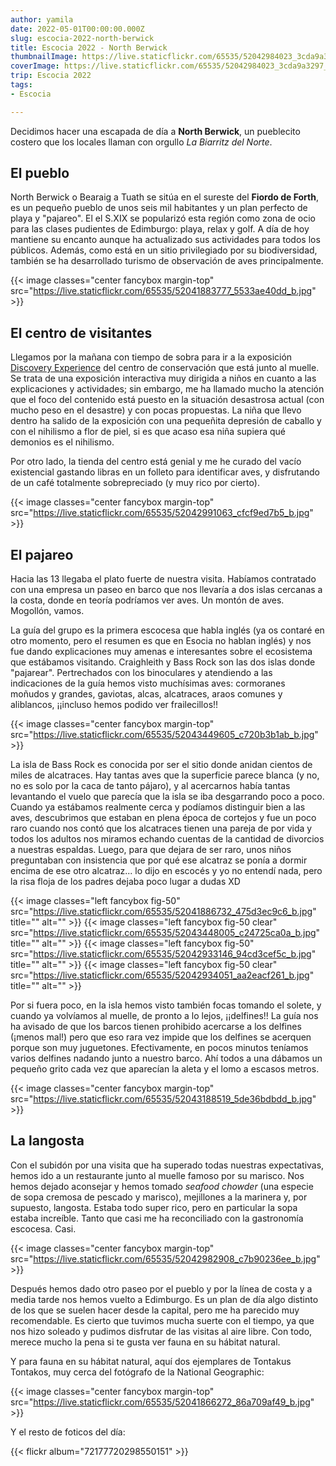 ```yaml
---
author: yamila
date: 2022-05-01T00:00:00.000Z
slug: escocia-2022-north-berwick
title: Escocia 2022 - North Berwick
thumbnailImage: https://live.staticflickr.com/65535/52042984023_3cda9a3297_z.jpg
coverImage: https://live.staticflickr.com/65535/52042984023_3cda9a3297_b.jpg
trip: Escocia 2022
tags:
- Escocia

---
```


Decidimos hacer una escapada de día a **North Berwick**, un pueblecito costero que los locales llaman con orgullo _La Biarritz del Norte_.

<!--more-->

## El pueblo

North Berwick o Bearaig a Tuath se sitúa en el sureste del **Fiordo de Forth**, es un pequeño pueblo de unos seis mil habitantes y un plan perfecto de playa y "pajareo". El el S.XIX se popularizó esta región como zona de ocio para las clases pudientes de Edimburgo: playa, relax y golf. A día de hoy mantiene su encanto aunque ha actualizado sus actividades para todos los públicos. Además, como está en un sitio privilegiado por su biodiversidad, también se ha desarrollado turismo de observación de aves principalmente.

{{< image classes="center fancybox margin-top" src="https://live.staticflickr.com/65535/52041883777_5533ae40dd_b.jpg" >}}

## El centro de visitantes

Llegamos por la mañana con tiempo de sobra para ir a la exposición <a href="https://www.seabird.org/discovery-experience" target="_blank">Discovery Experience</a> del centro de conservación que está junto al muelle. Se trata de una exposición interactiva muy dirigida a niños en cuanto a las explicaciones y actividades; sin embargo, me ha llamado mucho la atención que el foco del contenido está puesto en la situación desastrosa actual (con mucho peso en el desastre) y con pocas propuestas. La niña que llevo dentro ha salido de la exposición con una pequeñita depresión de caballo y con el nihilismo a flor de piel, si es que acaso esa niña supiera qué demonios es el nihilismo.

Por otro lado, la tienda del centro está genial y me he curado del vacío existencial gastando libras en un folleto para identificar aves, y disfrutando de un café totalmente sobrepreciado (y muy rico por cierto).

{{< image classes="center fancybox margin-top" src="https://live.staticflickr.com/65535/52042991063_cfcf9ed7b5_b.jpg" >}}

## El pajareo

Hacia las 13 llegaba el plato fuerte de nuestra visita. Habíamos contratado con una empresa un paseo en barco que nos llevaría a dos islas cercanas a la costa, donde en teoría podríamos ver aves. Un montón de aves. Mogollón, vamos.

La guía del grupo es la primera escocesa que habla inglés (ya os contaré en otro momento, pero el resumen es que en Esocia no hablan inglés) y nos fue dando explicaciones muy amenas e interesantes sobre el ecosistema que estábamos visitando. Craighleith y Bass Rock son las dos islas donde "pajarear". Pertrechados con los binoculares y atendiendo a las indicaciones de la guía hemos visto muchísimas aves: cormoranes moñudos y grandes, gaviotas, alcas, alcatraces, araos comunes y aliblancos, ¡¡incluso hemos podido ver frailecillos!!

{{< image classes="center fancybox margin-top" src="https://live.staticflickr.com/65535/52043449605_c720b3b1ab_b.jpg" >}}

La isla de Bass Rock es conocida por ser el sitio donde anidan cientos de miles de alcatraces. Hay tantas aves que la superficie parece blanca (y no, no es solo por la caca de tanto pájaro), y al acercarnos había tantas levantando el vuelo que parecía que la isla se iba desgarrando poco a poco. Cuando ya estábamos realmente cerca y podíamos distinguir bien a las aves, descubrimos que estaban en plena época de cortejos y fue un poco raro cuando nos contó que los alcatraces tienen una pareja de por vida y todos los adultos nos miramos echando cuentas de la cantidad de divorcios a nuestras espaldas. Luego, para que dejara de ser raro, unos niños preguntaban con insistencia que por qué ese alcatraz se ponía a dormir encima de ese otro alcatraz... lo dijo en escocés y yo no entendí nada, pero la risa floja de los padres dejaba poco lugar a dudas XD

{{< image classes="left fancybox fig-50" src="https://live.staticflickr.com/65535/52041886732_475d3ec9c6_b.jpg" title="" alt="" >}}
{{< image classes="left fancybox fig-50 clear" src="https://live.staticflickr.com/65535/52043448005_c24725ca0a_b.jpg" title="" alt="" >}}
{{< image classes="left fancybox fig-50" src="https://live.staticflickr.com/65535/52042933146_94cd3cef5c_b.jpg" title="" alt="" >}}
{{< image classes="left fancybox fig-50 clear" src="https://live.staticflickr.com/65535/52042934051_aa2eacf261_b.jpg" title="" alt="" >}}

Por si fuera poco, en la isla hemos visto también focas tomando el solete, y cuando ya volvíamos al muelle, de pronto a lo lejos, ¡¡delfines!! La guía nos ha avisado de que los barcos tienen prohibido acercarse a los delfines (¡menos mal!) pero que eso rara vez impide que los delfines se acerquen porque son muy juguetones. Efectivamente, en pocos minutos teníamos varios delfines nadando junto a nuestro barco. Ahí todos a una dábamos un pequeño grito cada vez que aparecían la aleta y el lomo a escasos metros.

{{< image classes="center fancybox margin-top" src="https://live.staticflickr.com/65535/52043188519_5de36bdbdd_b.jpg" >}}

## La langosta

Con el subidón por una visita que ha superado todas nuestras expectativas, hemos ido a un restaurante junto al muelle famoso por su marisco. Nos hemos dejado aconsejar y hemos tomado _seafood chowder_ (una especie de sopa cremosa de pescado y marisco), mejillones a la marinera y, por supuesto, langosta. Estaba todo super rico, pero en particular la sopa estaba increíble. Tanto que casi me ha reconciliado con la gastronomía escocesa. Casi.

{{< image classes="center fancybox margin-top" src="https://live.staticflickr.com/65535/52042982908_c7b90236ee_b.jpg" >}}

Después hemos dado otro paseo por el pueblo y por la línea de costa y a media tarde nos hemos vuelto a Edimburgo. Es un plan de día algo distinto de los que se suelen hacer desde la capital, pero me ha parecido muy recomendable. Es cierto que tuvimos mucha suerte con el tiempo, ya que nos hizo soleado y pudimos disfrutar de las visitas al aire libre. Con todo, merece mucho la pena si te gusta ver fauna en su hábitat natural.

Y para fauna en su hábitat natural, aquí dos ejemplares de Tontakus Tontakos, muy cerca del fotógrafo de la National Geographic:

{{< image classes="center fancybox margin-top" src="https://live.staticflickr.com/65535/52041866272_86a709af49_b.jpg" >}}

Y el resto de foticos del día:

{{< flickr album="72177720298550151" >}}
